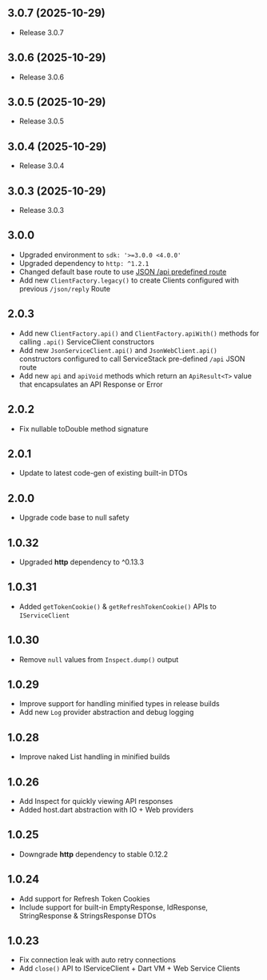 ## 3.0.7 (2025-10-29)

* Release 3.0.7

## 3.0.6 (2025-10-29)

* Release 3.0.6

## 3.0.5 (2025-10-29)

* Release 3.0.5

## 3.0.4 (2025-10-29)

* Release 3.0.4

## 3.0.3 (2025-10-29)

* Release 3.0.3

## 3.0.0

* Upgraded environment to `sdk: '>=3.0.0 <4.0.0'`
* Upgraded dependency to `http: ^1.2.1`
* Changed default base route to use [JSON /api predefined route](https://docs.servicestack.net/endpoint-routing#api-pre-defined-route)
* Add new `ClientFactory.legacy()` to create Clients configured with previous `/json/reply` Route

## 2.0.3

* Add new `ClientFactory.api()` and `ClientFactory.apiWith()` methods for calling `.api()` ServiceClient constructors
* Add new `JsonServiceClient.api()` and `JsonWebClient.api()` constructors configured to call ServiceStack pre-defined `/api` JSON route
* Add new `api` and `apiVoid` methods which return an `ApiResult<T>` value that encapsulates an API Response or Error

## 2.0.2

* Fix nullable toDouble method signature

## 2.0.1

* Update to latest code-gen of existing built-in DTOs

## 2.0.0

* Upgrade code base to null safety 

## 1.0.32

* Upgraded **http** dependency to ^0.13.3

## 1.0.31

* Added `getTokenCookie()` & `getRefreshTokenCookie()` APIs to `IServiceClient`

## 1.0.30

* Remove `null` values from `Inspect.dump()` output

## 1.0.29

* Improve support for handling minified types in release builds
* Add new `Log` provider abstraction and debug logging 

## 1.0.28

* Improve naked List handling in minified builds

## 1.0.26 

* Add Inspect for quickly viewing API responses
* Added host.dart abstraction with IO + Web providers

## 1.0.25 

* Downgrade **http** dependency to stable 0.12.2

## 1.0.24

* Add support for Refresh Token Cookies
* Include support for built-in EmptyResponse, IdResponse, StringResponse & StringsResponse DTOs

## 1.0.23

* Fix connection leak with auto retry connections
* Add `close()` API to IServiceClient + Dart VM + Web Service Clients
